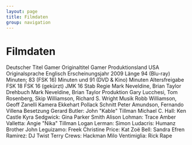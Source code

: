 ```yaml
---
layout: page
title: Filmdaten
group: navigation
---
```


Filmdaten
=========
Deutscher Titel	Gamer
Originaltitel	Gamer
Produktionsland	USA
Originalsprache	Englisch
Erscheinungsjahr	2009
Länge	94 (Blu-ray) Minuten; 83 (FSK 16) Minuten und 91 (DVD & Kino) Minuten
Altersfreigabe	FSK 18
FSK 16 (gekürzt)
JMK 16
Stab
Regie	Mark Neveldine,
Brian Taylor
Drehbuch	Mark Neveldine,
Brian Taylor
Produktion	Gary Lucchesi,
Tom Rosenberg,
Skip Williamson,
Richard S. Wright
Musik	Robb Williamson,
Geoff Zanelli
Kamera	Ekkehart Pollack
Schnitt	Peter Amundson,
Fernando Villena
Besetzung
Gerard Butler: John "Kable" Tillman
Michael C. Hall: Ken Castle
Kyra Sedgwick: Gina Parker Smith
Alison Lohman: Trace
Amber Valletta: Angie "Nika" Tillman
Logan Lerman: Simon
Ludacris: Humanz Brother
John Leguizamo: Freek
Christine Price: Kat
Zoë Bell: Sandra
Efren Ramirez: DJ Twist
Terry Crews: Hackman
Milo Ventimiglia: Rick Rape